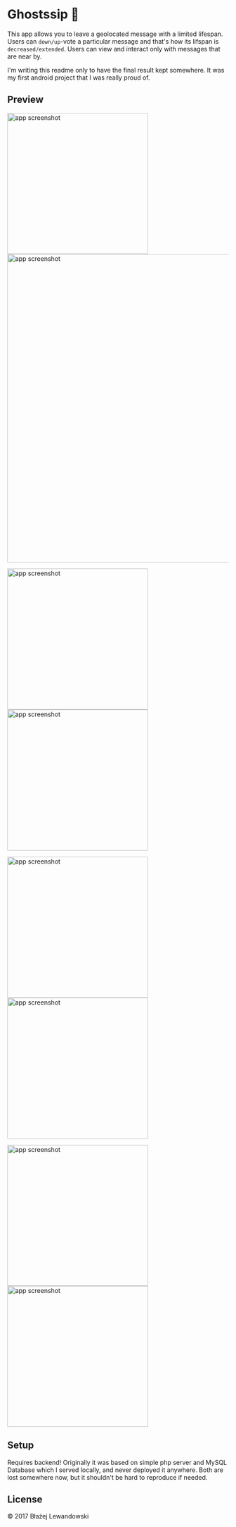 # Ghostssip 👻

This app allows you to leave a geolocated message with a limited lifespan. Users can `down/up`-vote a particular message and that's how its lifspan is `decreased/extended`. Users can view and interact only with messages that are near by.

I'm writing this readme only to have the final result kept somewhere. It was my first android project that I was really proud of.

## Preview

<p>
  <img alt="app screenshot" width="320" src="preview/ss-1.png" />
  <img alt="app screenshot" width="700" src="preview/ss-2.png" />
</p>
<p>
  <img alt="app screenshot" width="320" src="preview/ss-3.png" />
  <img alt="app screenshot" width="320" src="preview/ss-4.png" />
</p>
<p>
  <img alt="app screenshot" width="320" src="preview/ss-5.png" />
  <img alt="app screenshot" width="320" src="preview/ss-8.png" />
</p>
<p>
  <img alt="app screenshot" width="320" src="preview/ss-7.png" />
  <img alt="app screenshot" width="320" src="preview/ss-6.png" />
</p>

## Setup

Requires backend! Originally it was based on simple php server and MySQL Database which I served locally, and never deployed it anywhere. Both are lost somewhere now, but it shouldn't be hard to reproduce if needed.

## License

© 2017 Błażej Lewandowski
